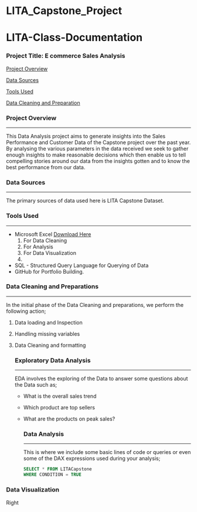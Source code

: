 # LITA_Capstone_Project

# LITA-Class-Documentation

### Project Title: E commerce Sales Analysis

[Project Overview](#Project-Overview)

[Data Sources](#Data-Sources)

[Tools Used](#Tools-Used)

[Data Cleaning and Preparation](#Data-Cleaning-and-Preparation)

### Project Overview
---
This Data Analysis project aims to generate insights into the Sales Performance and Customer Data of the Capstone project over the past year. By analysing the various parameters in the data received we seek to gather enough insights to make reasonable decisions which then enable us to tell compelling stories around our data from the insights gotten and to know the best performance from our data.

### Data Sources
---
The primary sources of data used here is LITA Capstone Dataset.

### Tools Used
---
- Microsoft Excel [Download Here](https://www.microsoft.com)
    1. For Data Cleaning 
    2. For Analysis
    3. For Data Visualization
    4. 
- SQL - Structured Query Language for Querying of Data
- GitHub for Portfolio Building.

### Data Cleaning and Preparations
---
In the initial phase of the Data Cleaning and preparations, we perform the following action;
1. Data loading and Inspection
2. Handling missing variables
3. Data Cleaning and formatting

   ### Exploratory Data Analysis
   ---
   EDA involves the exploring of the Data to answer some questions about the Data such as;
   - What is the overall sales trend
   - Which product are top sellers
   - What are the products on peak sales?
  
     ### Data Analysis
     ---
     This is where we include some basic lines of code or queries or even some of the DAX expressions used during your analysis;

     ```SQL
     SELECT * FROM LITACapstone 
     WHERE CONDITION = TRUE
     ```

### Data Visualization

Right 